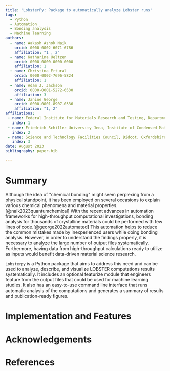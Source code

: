 ```yaml
---
title: 'LobsterPy: Package to automatically analyze Lobster runs'
tags:
  - Python
  - Automation
  - Bonding analysis
  - Machine learning
authors:
  - name: Aakash Ashok Naik
    orcid: 0000-0002-6071-6786
    affiliation: "1 , 2"
  - name: Katharina Ueltzen
    orcid: 0000-0000-0000-0000
    affiliation: 1
  - name: Christina Ertural
    orcid: 0000-0002-7696-5824
    affiliation: 1
  - name: Adam J. Jackson
    orcid: 0000-0001-5272-6530
    affiliation: 3
  - name: Janine George
    orcid: 0000-0001-8907-0336
    affiliation: "1, 2"
affiliations:
 - name: Federal Institute for Materials Research and Testing, Department Materials Chemistry, Berlin, 12205, Germany
   index: 1
 - name: Friedrich Schiller University Jena, Institute of Condensed Matter Theory and Solid-State Optics, Jena, 07743, Germany
   index: 2
 - name: Science and Technology Facilities Council, Didcot, Oxfordshire, GB
   index: 3
date: August 2023
bibliography: paper.bib

---
```


# Summary
Although the idea of "chemical bonding" might seem perplexing from a physical standpoint, it has been employed on several occasions to explain various chemical phenomena and material properties.[@naik2023quantumchemical]  With the recent advances in automation frameworks for high-throughput computational investigations, bonding analysis for thousands of crystalline materials could be performed with few lines of code.[@george2022automated] This automation helps to reduce the common mistakes made by inexperienced users while doing bonding analysis. However, in order to understand the findings properly, it is necessary to analyze the large number of output files systematically.  Furthermore, having data from high-throughput calculations ready to utilize as inputs would benefit data-driven material science research.

`Lobsterpy` is a Python package that aims to address this need and can be used to analyze, describe, and visualize LOBSTER computations results systematically. It includes an optional featurize module that engineers feature from the output files that could be used for machine learning studies. It also has an easy-to-use command line interface that runs automatic analysis of the computations and generates a summary of results and publication-ready figures.

# Implementation and Features

# Acknowledgements

# References
